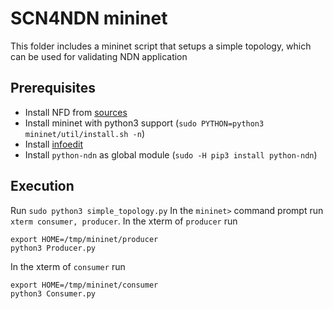 # SCN4NDN mininet
This folder includes a mininet script that setups a simple topology, which can be used for
validating NDN application


## Prerequisites 
* Install NFD from [sources](https://github.com/named-data/NFD)
* Install mininet with python3 support (`sudo PYTHON=python3 mininet/util/install.sh -n`) 
* Install [infoedit](https://github.com/NDN-Routing/infoedit) 
* Install `python-ndn` as global module (`sudo -H pip3 install python-ndn`)

## Execution
Run `sudo python3 simple_topology.py` In the `mininet>` command prompt run `xterm consumer, producer`. In the xterm 
of `producer` run

```
export HOME=/tmp/mininet/producer
python3 Producer.py
```

In the xterm 
of `consumer` run

```
export HOME=/tmp/mininet/consumer
python3 Consumer.py
```
